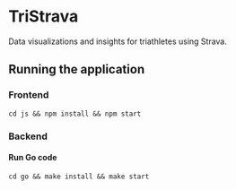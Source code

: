 # TriStrava

Data visualizations and insights for triathletes using Strava.

## Running the application

### Frontend

    cd js && npm install && npm start

### Backend

#### Run Go code

    cd go && make install && make start
